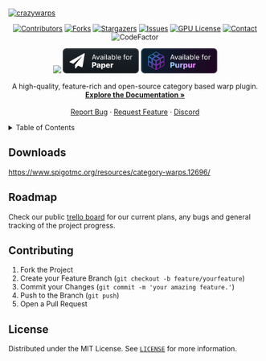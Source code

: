 <br />

[![crazywarps](https://cdn.discordapp.com/attachments/1033186026715365406/1033191216596131860/logo-color.png)](https://www.spigotmc.org/resources/category-warps.12696/)

<div align="center">

[![Contributors][contributors-shield]][contributors-url]
[![Forks][forks-shield]][forks-url]
[![Stargazers][stars-shield]][stars-url]
[![Issues][issues-shield]][issues-url]
[![GPU License][license-shield]][license-url]
[![Contact][discord-shield]][discord-url]
![CodeFactor][codefactor-shield]

<a href="/#"><img src="https://raw.githubusercontent.com/intergrav/devins-badges/v2/assets/cozy/unsupported/spigot_64h.png" height="50"></a>
<a href="/#"><img src="https://raw.githubusercontent.com/intergrav/devins-badges/v2/assets/cozy/supported/paper_64h.png" height="50"></a>
<a href="/#"><img src="https://raw.githubusercontent.com/intergrav/devins-badges/v2/assets/cozy/supported/purpur_64h.png" height="50"></a>

  <p align="center">
    A high-quality, feature-rich and open-source category based warp plugin.
    <br />
    <a href="https://github.com/Crazy-Crew/CrazyWarps/wiki"><strong>Explore the Documentation »</strong></a>
    <br />
    <br />
    <a href="https://github.com/Crazy-Crew/CrazyWarps/issues">Report Bug</a>
    ·
    <a href="https://github.com/Crazy-Crew/CrazyWarps/issues/new?assignees=&labels=feature&template=feature_request.md&title=%5BFeature%5D+">Request Feature</a>
    ·
    <a href="https://discord.gg/crazycrew">Discord</a>
  </p>
</div>

<!-- TABLE OF CONTENTS -->
<details>
  <summary>Table of Contents</summary>
  <ol>
    <li><a href="#downloads">Downloads</a></li>
    <li><a href="#roadmap">Roadmap</a></li>
    <li><a href="#contributing">Contributing</a></li>
    <li><a href="#license">License</a></li>
    <li><a href="#contact">Contact</a></li>
  </ol>
</details>

## Downloads
https://www.spigotmc.org/resources/category-warps.12696/

## Roadmap

Check our public [trello board](https://trello.com/b/yJNxK6S5/) for our current plans, any bugs and general tracking of the project progress.

## Contributing

1. Fork the Project
2. Create your Feature Branch (`git checkout -b feature/yourfeature`)
3. Commit your Changes (`git commit -m 'your amazing feature.'`)
4. Push to the Branch (`git push`)
5. Open a Pull Request

## License

Distributed under the MIT License. See [`LICENSE`](/LICENSE) for more information.

[discord-shield]: https://img.shields.io/discord/182615261403283459.svg?style=for-the-badge
[discord-url]: https://discord.gg/crazycrew

[contributors-shield]: https://img.shields.io/github/contributors/Crazy-Crew/CrazyWarps.svg?style=for-the-badge
[contributors-url]: https://github.com/Crazy-Crew/CrazyWarps/graphs/contributors
[forks-shield]: https://img.shields.io/github/forks/Crazy-Crew/CrazyWarps.svg?style=for-the-badge
[forks-url]: https://github.com/Crazy-Crew/CrazyWarps/network/members
[stars-shield]: https://img.shields.io/github/stars/Crazy-Crew/CrazyWarps.svg?style=for-the-badge
[stars-url]: https://github.com/Crazy-Crew/CrazyWarps/stargazers
[issues-shield]: https://img.shields.io/github/issues/Crazy-Crew/CrazyWarps.svg?style=for-the-badge
[issues-url]: https://github.com/Crazy-Crew/CrazyWarps/issues
[license-shield]: https://img.shields.io/github/license/Crazy-Crew/CrazyWarps.svg?style=for-the-badge
[license-url]: https://github.com/Crazy-Crew/CrazyWarps/blob/master/LICENSE

[codefactor-shield]: https://img.shields.io/codefactor/grade/github/crazy-crew/CrazyWarps/main?style=for-the-badge
